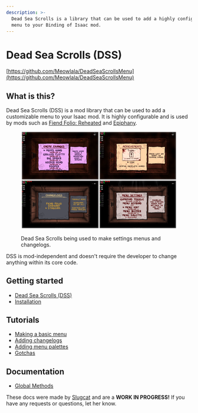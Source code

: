```yaml
---
description: >-
  Dead Sea Scrolls is a library that can be used to add a highly configurable
  menu to your Binding of Isaac mod.
---
```


# Dead Sea Scrolls (DSS)

[https://github.com/Meowlala/DeadSeaScrollsMenu](https://github.com/Meowlala/DeadSeaScrollsMenu)

## What is this?

Dead Sea Scrolls (DSS) is a mod library that can be used to add a customizable menu to your Isaac mod. It is highly configurable and is used by mods such as [Fiend Folio: Reheated](https://steamcommunity.com/sharedfiles/filedetails/?id=2851063440) and [Epiphany](https://steamcommunity.com/sharedfiles/filedetails/?id=2635111236).

<figure><img src=".gitbook/assets/promo1 (1).png" alt="A collage of four images all displaying examples of how dead sea scrolls can be used"><figcaption><p>Dead Sea Scrolls being used to make settings menus and changelogs.</p></figcaption></figure>

DSS is mod-independent and doesn't require the developer to change anything within its core code.

## Getting started

* [Dead Sea Scrolls (DSS)](./)
* [Installation](getting-started/installation.md)

## Tutorials

* [Making a basic menu](tutorials/making-a-basic-menu.md)
* [Adding changelogs](tutorials/adding-changelogs.md)
* [Adding menu palettes](tutorials/adding-menu-palettes.md)
* [Gotchas](tutorials/gotchas.md)

## Documentation

* [Global Methods](documentation/global-methods.md)

These docs were made by [Slugcat](https://lookup.guru/334148476218769408) and are a **WORK IN PROGRESS!** If you have any requests or questions, let her know.
